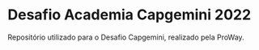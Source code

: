 # Desafio Academia Capgemini 2022

Repositório utilizado para o Desafio Capgemini, realizado pela ProWay.
